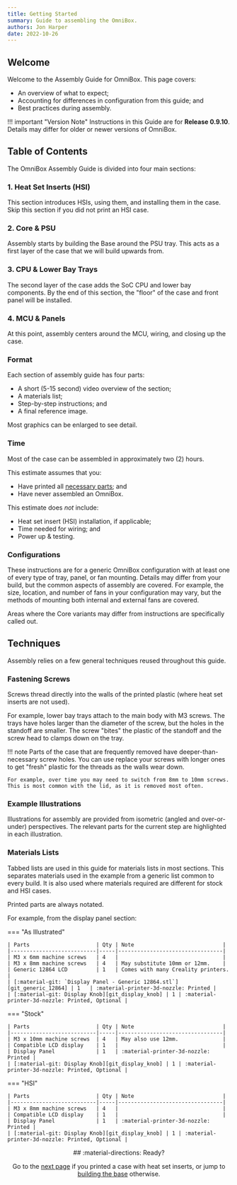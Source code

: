 ```yaml
---
title: Getting Started
summary: Guide to assembling the OmniBox.
authors: Jon Harper
date: 2022-10-26
---
```


## Welcome

Welcome to the Assembly Guide for OmniBox. This page covers:

- An overview of what to expect;
- Accounting for differences in configuration from this guide; and
- Best practices during assembly.

!!! important "Version Note"
    Instructions in this Guide are for **Release 0.9.10**. Details may differ for older or newer versions of OmniBox.

## Table of Contents

The OmniBox Assembly Guide is divided into four main sections:

### 1. Heat Set Inserts (HSI)

This section introduces HSIs, using them, and installing them in the case. Skip this section if you did not print an HSI case.

### 2. Core & PSU

Assembly starts by building the Base around the PSU tray. This acts as a first layer of the case that we will build upwards from.

### 3. CPU & Lower Bay Trays

The second layer of the case adds the SoC CPU and lower bay components. By the end of this section, the "floor" of the case and front panel will be installed.

### 4. MCU & Panels

At this point, assembly centers around the MCU, wiring, and closing up the case.

### Format

Each section of assembly guide has four parts:

- A short (5-15 second) video overview of the section;
- A materials list;
- Step-by-step instructions; and
- A final reference image.

Most graphics can be enlarged to see detail.

### Time

Most of the case can be assembled in approximately two (2) hours.

This estimate assumes that you:

- Have printed all [necessary parts][checklist]; and
- Have never assembled an OmniBox.

This estimate does *not* include:

- Heat set insert (HSI) installation, if applicable;
- Time needed for wiring; and
- Power up & testing.

### Configurations

These instructions are for a generic OmniBox configuration with at least one of every type of tray, panel, or fan mounting. Details may differ from your build, but the common aspects of assembly are covered. For example, the size, location, and number of fans in your configuration may vary, but the methods of mounting both internal and external fans are covered.

Areas where the Core variants may differ from instructions are specifically called out.

## Techniques

Assembly relies on a few general techniques reused throughout this guide.

### Fastening Screws

Screws thread directly into the walls of the printed plastic (where heat set inserts are not used).

For example, lower bay trays attach to the main body with M3 screws. The trays have holes larger than the diameter of the screw, but the holes in the standoff are smaller. The screw "bites" the plastic of the standoff and the screw head to clamps down on the tray.

!!! note
    Parts of the case that are frequently removed have deeper-than-necessary screw holes. You can use replace your screws with longer ones to get "fresh" plastic for the threads as the walls wear down.

    For example, over time you may need to switch from 8mm to 10mm screws. This is most common with the lid, as it is removed most often.

### Example Illustrations

Illustrations for assembly are provided from isometric (angled and over-or-under) perspectives. The relevant parts for the current step are highlighted in each illustration.

### Materials Lists

Tabbed lists are used in this guide for materials lists in most sections. This separates materials used in the example from a generic list common to every build. It is also used where materials required are different for stock and HSI cases.

Printed parts are always notated.

For example, from the display panel section:

=== "As Illustrated"

    | Parts                     | Qty | Note                            |
    |---------------------------|-----|---------------------------------|
    | M3 x 6mm machine screws   | 4   |                                 |
    | M3 x 8mm machine screws   | 4   | May substitute 10mm or 12mm.    |
    | Generic 12864 LCD         | 1   | Comes with many Creality printers. |
    | [:material-git: `Display Panel - Generic 12864.stl`][git_generic_12864] | 1   | :material-printer-3d-nozzle: Printed |
    | [:material-git: Display Knob][git_display_knob] | 1 | :material-printer-3d-nozzle: Printed, Optional |


=== "Stock"

    | Parts                     | Qty | Note                            |
    |---------------------------|-----|---------------------------------|
    | M3 x 10mm machine screws  | 4   | May also use 12mm.              |
    | Compatible LCD display    | 1   |                                 |
    | Display Panel             | 1   | :material-printer-3d-nozzle: Printed |
    | [:material-git: Display Knob][git_display_knob] | 1 | :material-printer-3d-nozzle: Printed, Optional |

=== "HSI"

    | Parts                     | Qty | Note                            |
    |---------------------------|-----|---------------------------------|
    | M3 x 8mm machine screws   | 4   |                                 |
    | Compatible LCD display    | 1   |                                 |
    | Display Panel             | 1   | :material-printer-3d-nozzle: Printed |
    | [:material-git: Display Knob][git_display_knob] | 1 | :material-printer-3d-nozzle: Printed, Optional |

<div align="center" markdown>
## :material-directions: Ready?

Go to the [next page][hsi_tips] if you printed a case with heat set inserts, or jump to [building the base][base] otherwise.
</div>
    
[hsi_tips]: hsi_tips.md     "Assembly: HSI Introduction & Tips"
[base]:     base.md         "Assembly: Base and PSU"
[core]:     core.md         "Assembly: Main Body"
[mcu]:      mcu.md          "Assembly: MCU Tray"
[cpu]:      cpu.md          "Assembly: CPU Tray"
[lower_bay]:lower_bay.md    "Assembly: Lower Bay Tray(s)"
[front]:    front.md        "Assembly: Front Panel"
[side]:     side.md         "Assembly: Side Panel(s)"
[rear]:     rear.md         "Assembly: Rear Panel"
[lid]:      lid.md          "Assembly: Lid(s)"
[bottom]:   bottom.md       "Assembly: Bottom Panels"
[checklist]: ../printing.md#printed-component-checklist "Printed Component Checklist"
[parts]: ../support/index.md "Supported Parts List"